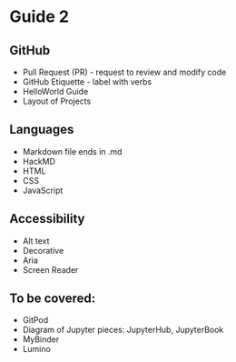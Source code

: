 # Guide 2

## GitHub
* Pull Request (PR) - request to review and modify code
* GitHub Etiquette - label with verbs
* HelloWorld Guide
* Layout of Projects

## Languages 
* Markdown file ends in .md
* HackMD
* HTML
* CSS
* JavaScript

## Accessibility 
* Alt text
* Decorative
* Aria
* Screen Reader 

## To be covered:
* GitPod
* Diagram of Jupyter pieces: JupyterHub, JupyterBook
* MyBinder
* Lumino
